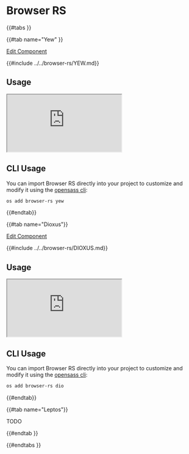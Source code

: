 # Browser RS

{{#tabs }}

{{#tab name="Yew" }}

<a 
  href="https://github.com/opensass/browser-rs"
  class="mdbook-button"
  target="_blank"
  rel="noopener noreferrer"
  title="Edit this component on GitHub"
  role="button"
  aria-label="Edit Component on GitHub">Edit Component
</a>

{{#include ../../browser-rs/YEW.md}}

## Usage

<iframe
  src="https://browser-rs.netlify.app"
  title="Browser RS Yew Examples"
  loading="lazy"
  allowfullscreen
  aria-label="Live Yew example using Browser RS"
>
</iframe>

## CLI Usage

You can import Browser RS directly into your project to customize and modify it using the [opensass cli](https://github.com/opensass/cli):

```sh
os add browser-rs yew
```

{{#endtab}}

{{#tab name="Dioxus"}}

<a 
  href="https://github.com/opensass/browser-rs"
  class="mdbook-button"
  target="_blank"
  rel="noopener noreferrer"
  title="Edit this component on GitHub"
  role="button"
  aria-label="Edit Component on GitHub">Edit Component
</a>

{{#include ../../browser-rs/DIOXUS.md}}

## Usage

<iframe
  src="https://browser-dio.netlify.app"
  title="Browser RS Dioxus Examples"
  loading="lazy"
  allowfullscreen
  aria-label="Live Dioxus example using Browser RS"
>
</iframe>

## CLI Usage

You can import Browser RS directly into your project to customize and modify it using the [opensass cli](https://github.com/opensass/cli):

```sh
os add browser-rs dio
```

{{#endtab}}

{{#tab name="Leptos"}}

TODO

{{#endtab }}

{{#endtabs }}
